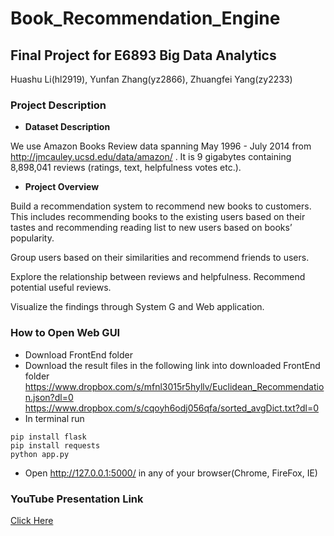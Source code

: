 # Book_Recommendation_Engine
## Final Project for E6893 Big Data Analytics

Huashu Li(hl2919), Yunfan Zhang(yz2866), Zhuangfei Yang(zy2233)

### Project Description

- **Dataset Description**

We use Amazon Books Review data spanning May 1996 - July 2014 from http://jmcauley.ucsd.edu/data/amazon/ .
It is 9 gigabytes containing 8,898,041 reviews (ratings, text, helpfulness votes etc.).

- **Project Overview**

Build a recommendation system to recommend new books to customers. This includes recommending books to the existing users based on their tastes and recommending reading list to new users based on books’ popularity. 

Group users based on their similarities and recommend friends to users.

Explore the relationship between reviews and helpfulness. Recommend potential useful reviews.

Visualize the findings through System G and Web application.



### How to Open Web GUI
- Download FrontEnd folder
- Download the result files in the following link into downloaded FrontEnd folder
  https://www.dropbox.com/s/mfnl3015r5hyllv/Euclidean_Recommendation.json?dl=0
  https://www.dropbox.com/s/cqoyh6odj056qfa/sorted_avgDict.txt?dl=0
- In terminal run
```
pip install flask
pip install requests
python app.py
```
- Open http://127.0.0.1:5000/ in any of your browser(Chrome, FireFox, IE)

### YouTube Presentation Link
[Click Here](https://youtu.be/ek94sMkvtv4)


